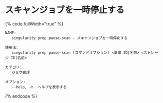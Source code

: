 # スキャンジョブを一時停止する

{% code fullWidth="true" %}
```
NAME:
   singularity prep pause-scan - スキャンジョブを一時停止する

使用法:
   singularity prep pause-scan [コマンドオプション] <準備 ID|名前> <ストレージ ID|名前>

カテゴリ:
   ジョブ管理

オプション:
   --help, -h  ヘルプを表示する
```
{% endcode %}